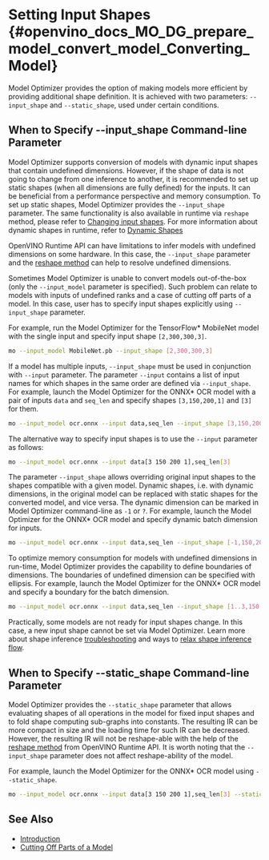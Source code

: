 # Setting Input Shapes {#openvino_docs_MO_DG_prepare_model_convert_model_Converting_Model}

Model Optimizer provides the option of making models more efficient by providing additional shape definition.
It is achieved with two parameters: `--input_shape` and `--static_shape`, used under certain conditions.

## When to Specify --input_shape Command-line Parameter <a name="when_to_specify_input_shapes"></a>
Model Optimizer supports conversion of models with dynamic input shapes that contain undefined dimensions.
However, if the shape of data is not going to change from one inference to another,
it is recommended to set up static shapes (when all dimensions are fully defined) for the inputs.
It can be beneficial from a performance perspective and memory consumption.
To set up static shapes, Model Optimizer provides the `--input_shape` parameter.
The same functionality is also available in runtime via `reshape` method, please refer to [Changing input shapes](../../../OV_Runtime_UG/ShapeInference.md).
For more information about dynamic shapes in runtime, refer to [Dynamic Shapes](../../../OV_Runtime_UG/ov_dynamic_shapes.md)

OpenVINO Runtime API can have limitations to infer models with undefined dimensions on some hardware.
In this case, the `--input_shape` parameter and the [reshape method](../../../OV_Runtime_UG/ShapeInference.md) can help to resolve undefined dimensions.

Sometimes Model Optimizer is unable to convert models out-of-the-box (only the `--input_model` parameter is specified).
Such problem can relate to models with inputs of undefined ranks and a case of cutting off parts of a model.
In this case, user has to specify input shapes explicitly using `--input_shape` parameter.

For example, run the Model Optimizer for the TensorFlow* MobileNet model with the single input
and specify input shape `[2,300,300,3]`.

```sh
mo --input_model MobileNet.pb --input_shape [2,300,300,3]
```

If a model has multiple inputs, `--input_shape` must be used in conjunction with `--input` parameter.
The parameter `--input` contains a list of input names for which shapes in the same order are defined via `--input_shape`.
For example, launch the Model Optimizer for the ONNX* OCR model with a pair of inputs `data` and `seq_len` 
and specify shapes `[3,150,200,1]` and `[3]` for them.

```sh
mo --input_model ocr.onnx --input data,seq_len --input_shape [3,150,200,1],[3]
```

The alternative way to specify input shapes is to use the `--input` parameter as follows:

```sh
mo --input_model ocr.onnx --input data[3 150 200 1],seq_len[3]
```

The parameter `--input_shape` allows overriding original input shapes to the shapes compatible with a given model.
Dynamic shapes, i.e. with dynamic dimensions, in the original model can be replaced with static shapes for the converted model, and vice versa.
The dynamic dimension can be marked in Model Optimizer command-line as `-1` or `?`.
For example, launch the Model Optimizer for the ONNX* OCR model and specify dynamic batch dimension for inputs.

```sh
mo --input_model ocr.onnx --input data,seq_len --input_shape [-1,150,200,1],[-1]
```

To optimize memory consumption for models with undefined dimensions in run-time, Model Optimizer provides the capability to define boundaries of dimensions.
The boundaries of undefined dimension can be specified with ellipsis.
For example, launch the Model Optimizer for the ONNX* OCR model and specify a boundary for the batch dimension.

```sh
mo --input_model ocr.onnx --input data,seq_len --input_shape [1..3,150,200,1],[1..3]
```

Practically, some models are not ready for input shapes change.
In this case, a new input shape cannot be set via Model Optimizer.
Learn more about shape inference <a href="_docs_OV_Runtime_UG_ShapeInference.html#troubleshooting">troubleshooting</a> and ways to <a href="_docs_OV_Runtime_UG_ShapeInference.html#how-to-fix-non-reshape-able-model">relax shape inference flow</a>.

## When to Specify --static_shape Command-line Parameter
Model Optimizer provides the `--static_shape` parameter that allows evaluating shapes of all operations in the model for fixed input shapes
and to fold shape computing sub-graphs into constants. The resulting IR can be more compact in size and the loading time for such IR can be decreased.
However, the resulting IR will not be reshape-able with the help of the [reshape method](../../../OV_Runtime_UG/ShapeInference.md) from OpenVINO Runtime API.
It is worth noting that the `--input_shape` parameter does not affect reshape-ability of the model.

For example, launch the Model Optimizer for the ONNX* OCR model using `--static_shape`.

```sh
mo --input_model ocr.onnx --input data[3 150 200 1],seq_len[3] --static_shape
```

## See Also
* [Introduction](../../Deep_Learning_Model_Optimizer_DevGuide.md)
* [Cutting Off Parts of a Model](Cutting_Model.md)
